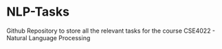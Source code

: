 # NLP-Tasks
Github Repository to store all the relevant tasks for the course CSE4022 - Natural Language Processing
